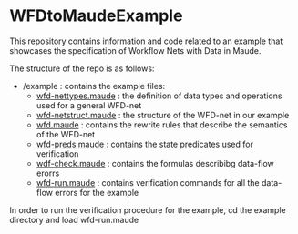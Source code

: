 # WFDtoMaudeExample
This repository contains information and code related to an example that showcases the specification of Workflow Nets with Data in Maude.

The structure of the repo is as follows:
* /example : contains the example files:
  * [wfd-nettypes.maude](/example/wfd-nettypes.maude) : the definition of data types and operations used for a general WFD-net
  * [wfd-netstruct.maude](/example/wfd-netstruct.maude) : the structure of the WFD-net in our example
  * [wfd.maude](/example/wfd.maude) : contains the rewrite rules that describe the semantics of the WFD-net
  * [wfd-preds.maude](/example/wfd-preds.maude) : contains the state predicates used for verification 
  * [wdf-check.maude](/example/wdf-check.maude) : contains the formulas describibg data-flow erorrs 
  * [wfd-run.maude](/example/wdf-run.maude) : contains verification commands for all the data-flow errors for the example

In order to run the verification procedure for the example, cd the example directory and load  wfd-run.maude 


